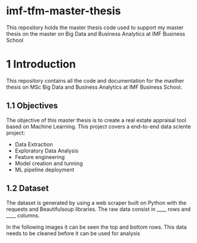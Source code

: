 # imf-tfm-master-thesis
This repository holds the master thesis code used to support my master thesis on the master on Big Data and Business Analytics at IMF Business School

# 1 Introduction 

This repository contains all the code and documentation for the masther thesis on MSc Big Data and Business Analytics at IMF Business School. 

## 1.1 Objectives

The objective of this master thesis is to create a real estate appraisal tool based on Machine Learning. This project covers a end-to-end data sciente project:

* Data Extraction
* Exploratory Data Analysis
* Feature engineering
* Model creation and tunning
* ML pipeline deployment

## 1.2 Dataset

The dataset is generated by using a web scraper built on Python with the requests and Beautifulsoup libraries. The raw data consist in ____ rows and ____ columns.

In the following images it can be seen the top and bottom rows. This data needs to be cleaned before it can be used for analysis
